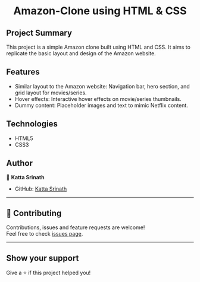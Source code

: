 <h1 align = "center">Amazon-Clone using HTML & CSS  </h1>

## Project Summary
This project is a simple Amazon clone built using HTML and CSS. It aims to replicate the basic layout and design of the Amazon website.

## Features

- Similar layout to the Amazon website: Navigation bar, hero section, and grid layout for movies/series.
- Hover effects: Interactive hover effects on movie/series thumbnails.
- Dummy content: Placeholder images and text to mimic Netflix content.

## Technologies

- HTML5
- CSS3

## Author

👤 **Katta Srinath**

* GitHub: [Katta Srinath](https://github.com/Srinathkatta)

---

## 🤝 Contributing

Contributions, issues and feature requests are welcome!<br />Feel free to check [issues page]("url").
    
---

## Show your support

Give a ⭐️ if this project helped you!
